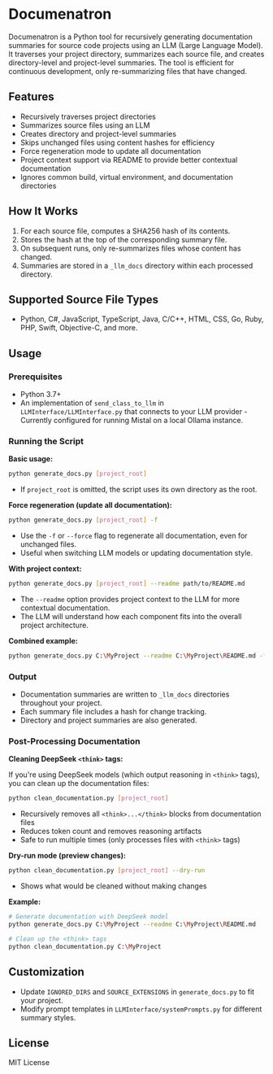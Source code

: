 # Documenatron

Documenatron is a Python tool for recursively generating documentation summaries for source code projects using an LLM (Large Language Model). It traverses your project directory, summarizes each source file, and creates directory-level and project-level summaries. The tool is efficient for continuous development, only re-summarizing files that have changed.

## Features
- Recursively traverses project directories
- Summarizes source files using an LLM
- Creates directory and project-level summaries
- Skips unchanged files using content hashes for efficiency
- Force regeneration mode to update all documentation
- Project context support via README to provide better contextual documentation
- Ignores common build, virtual environment, and documentation directories

## How It Works
1. For each source file, computes a SHA256 hash of its contents.
2. Stores the hash at the top of the corresponding summary file.
3. On subsequent runs, only re-summarizes files whose content has changed.
4. Summaries are stored in a `_llm_docs` directory within each processed directory.

## Supported Source File Types
- Python, C#, JavaScript, TypeScript, Java, C/C++, HTML, CSS, Go, Ruby, PHP, Swift, Objective-C, and more.

## Usage

### Prerequisites
- Python 3.7+
- An implementation of `send_class_to_llm` in `LLMInterface/LLMInterface.py` that connects to your LLM provider - Currently configured for running Mistal on a local Ollama instance. 

### Running the Script

**Basic usage:**
```sh
python generate_docs.py [project_root]
```
- If `project_root` is omitted, the script uses its own directory as the root.

**Force regeneration (update all documentation):**
```sh
python generate_docs.py [project_root] -f
```
- Use the `-f` or `--force` flag to regenerate all documentation, even for unchanged files.
- Useful when switching LLM models or updating documentation style.

**With project context:**
```sh
python generate_docs.py [project_root] --readme path/to/README.md
```
- The `--readme` option provides project context to the LLM for more contextual documentation.
- The LLM will understand how each component fits into the overall project architecture.

**Combined example:**
```sh
python generate_docs.py C:\MyProject --readme C:\MyProject\README.md -f
```

### Output
- Documentation summaries are written to `_llm_docs` directories throughout your project.
- Each summary file includes a hash for change tracking.
- Directory and project summaries are also generated.

### Post-Processing Documentation

**Cleaning DeepSeek `<think>` tags:**

If you're using DeepSeek models (which output reasoning in `<think>` tags), you can clean up the documentation files:

```sh
python clean_documentation.py [project_root]
```
- Recursively removes all `<think>...</think>` blocks from documentation files
- Reduces token count and removes reasoning artifacts
- Safe to run multiple times (only processes files with `<think>` tags)

**Dry-run mode (preview changes):**
```sh
python clean_documentation.py [project_root] --dry-run
```
- Shows what would be cleaned without making changes

**Example:**
```sh
# Generate documentation with DeepSeek model
python generate_docs.py C:\MyProject --readme C:\MyProject\README.md

# Clean up the <think> tags
python clean_documentation.py C:\MyProject
```

## Customization
- Update `IGNORED_DIRS` and `SOURCE_EXTENSIONS` in `generate_docs.py` to fit your project.
- Modify prompt templates in `LLMInterface/systemPrompts.py` for different summary styles.



## License
MIT License
